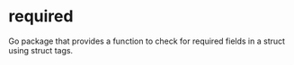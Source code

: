 # required
Go package that provides a function to check for required fields in a
struct using struct tags.
